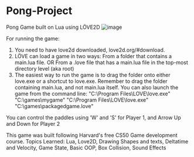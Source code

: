 # Pong-Project
 Pong Game built on Lua using LÖVE2D
![image](https://github.com/bcheung0/Pong/assets/9855299/000a9f3f-9e88-4b52-a19d-fcc3c0ba2d9d)


For running the game:
1. You need to have love2d downloaded, love2d.org/#download.
2. LÖVE can load a game in two ways:
 From a folder that contains a main.lua file.
 OR
 From a .love file that has a main.lua file in the top-most directory level (aka root)
3. The easiest way to run the game is to drag the folder onto either love.exe or a shortcut to love.exe. Remember to drag the folder containing main.lua, and not main.lua itself.
 You can also launch the game from the command line:
"C:\Program Files\LOVE\love.exe" "C:\games\mygame"
"C:\Program Files\LOVE\love.exe" "C:\games\packagedgame.love"

You can control the paddles using 'W' and 'S' for Player 1, and Arrow Up and Down for Player 2

This game was built following Harvard's free CS50 Game development course.
Topics Learned:
Lua, Love2D, Drawing Shapes and texts, Deltatime and Velocity, Game State, Basic OOP, Box Collision, Sound Effects


